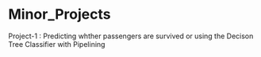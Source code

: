 # Minor_Projects

Project-1 : Predicting whther passengers are survived or using the Decison Tree Classifier with Pipelining
